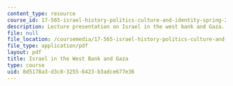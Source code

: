 ```yaml
---
content_type: resource
course_id: 17-565-israel-history-politics-culture-and-identity-spring-2011
description: Lecture presentation on Israel in the west bank and Gaza.
file: null
file_location: /coursemedia/17-565-israel-history-politics-culture-and-identity-spring-2011/8d5178a3d3c832556423b3adce677e36_MIT17_565S11_ses8_slides.pdf
file_type: application/pdf
layout: pdf
title: Israel in the West Bank and Gaza
type: course
uid: 8d5178a3-d3c8-3255-6423-b3adce677e36
---
```


